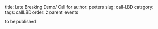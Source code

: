 title: Late Breaking Demo/ Call for
author: peeters
slug: call-LBD
category:
tags: callLBD
order: 2
parent: events

to be published
